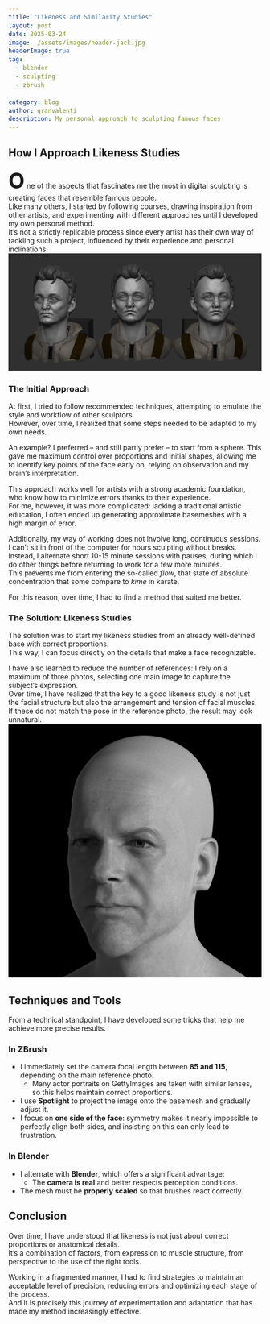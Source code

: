```yaml
---
title: "Likeness and Similarity Studies"
layout: post
date: 2025-03-24 
image:  /assets/images/header-jack.jpg
headerImage: true
tag:
  - blender  
  - sculpting  
  - zbrush
  
category: blog
author: granvalenti
description: My personal approach to sculpting famous faces
---
```


## How I Approach Likeness Studies  

<span style="font-size: 3em; font-weight: bold;">O</span> ne of the aspects that fascinates me the most in digital sculpting is creating faces that resemble famous people.  
Like many others, I started by following courses, drawing inspiration from other artists, and experimenting with different approaches until I developed my own personal method.  
It’s not a strictly replicable process since every artist has their own way of tackling such a project, influenced by their experience and personal inclinations.  
![6.jpg](/assets/images/6.jpg)


### The Initial Approach  

At first, I tried to follow recommended techniques, attempting to emulate the style and workflow of other sculptors.  
However, over time, I realized that some steps needed to be adapted to my own needs.  

An example? I preferred – and still partly prefer – to start from a sphere. This gave me maximum control over proportions and initial shapes, allowing me to identify key points of the face early on, relying on observation and my brain’s interpretation.  

This approach works well for artists with a strong academic foundation, who know how to minimize errors thanks to their experience.  
For me, however, it was more complicated: lacking a traditional artistic education, I often ended up generating approximate basemeshes with a high margin of error.  

Additionally, my way of working does not involve long, continuous sessions.  
I can’t sit in front of the computer for hours sculpting without breaks.  
Instead, I alternate short 10-15 minute sessions with pauses, during which I do other things before returning to work for a few more minutes.  
This prevents me from entering the so-called *flow*, that state of absolute concentration that some compare to *kime* in karate.  

For this reason, over time, I had to find a method that suited me better.  

### The Solution: Likeness Studies  

The solution was to start my likeness studies from an already well-defined base with correct proportions.  
This way, I can focus directly on the details that make a face recognizable.  

I have also learned to reduce the number of references: I rely on a maximum of three photos, selecting one main image to capture the subject’s expression.  
Over time, I have realized that the key to a good likeness study is not just the facial structure but also the arrangement and tension of facial muscles.  
If these do not match the pose in the reference photo, the result may look unnatural.  
![jack.jpg](/assets/images/jack.jpg)


## Techniques and Tools  

From a technical standpoint, I have developed some tricks that help me achieve more precise results.  

### In ZBrush  

- I immediately set the camera focal length between **85 and 115**, depending on the main reference photo.  
  - Many actor portraits on GettyImages are taken with similar lenses, so this helps maintain correct proportions.  
- I use **Spotlight** to project the image onto the basemesh and gradually adjust it.  
- I focus on **one side of the face**: symmetry makes it nearly impossible to perfectly align both sides, and insisting on this can only lead to frustration.  

### In Blender  

- I alternate with **Blender**, which offers a significant advantage:  
  - The **camera is real** and better respects perception conditions.  
- The mesh must be **properly scaled** so that brushes react correctly.  

## Conclusion  

Over time, I have understood that likeness is not just about correct proportions or anatomical details.  
It’s a combination of factors, from expression to muscle structure, from perspective to the use of the right tools.  

Working in a fragmented manner, I had to find strategies to maintain an acceptable level of precision, reducing errors and optimizing each stage of the process.  
And it is precisely this journey of experimentation and adaptation that has made my method increasingly effective.  
```
